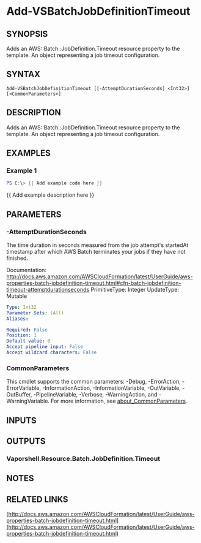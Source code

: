 # Add-VSBatchJobDefinitionTimeout

## SYNOPSIS
Adds an AWS::Batch::JobDefinition.Timeout resource property to the template.
An object representing a job timeout configuration.

## SYNTAX

```
Add-VSBatchJobDefinitionTimeout [[-AttemptDurationSeconds] <Int32>] [<CommonParameters>]
```

## DESCRIPTION
Adds an AWS::Batch::JobDefinition.Timeout resource property to the template.
An object representing a job timeout configuration.

## EXAMPLES

### Example 1
```powershell
PS C:\> {{ Add example code here }}
```

{{ Add example description here }}

## PARAMETERS

### -AttemptDurationSeconds
The time duration in seconds measured from the job attempt's startedAt timestamp after which AWS Batch terminates your jobs if they have not finished.

Documentation: http://docs.aws.amazon.com/AWSCloudFormation/latest/UserGuide/aws-properties-batch-jobdefinition-timeout.html#cfn-batch-jobdefinition-timeout-attemptdurationseconds
PrimitiveType: Integer
UpdateType: Mutable

```yaml
Type: Int32
Parameter Sets: (All)
Aliases:

Required: False
Position: 1
Default value: 0
Accept pipeline input: False
Accept wildcard characters: False
```

### CommonParameters
This cmdlet supports the common parameters: -Debug, -ErrorAction, -ErrorVariable, -InformationAction, -InformationVariable, -OutVariable, -OutBuffer, -PipelineVariable, -Verbose, -WarningAction, and -WarningVariable. For more information, see [about_CommonParameters](http://go.microsoft.com/fwlink/?LinkID=113216).

## INPUTS

## OUTPUTS

### Vaporshell.Resource.Batch.JobDefinition.Timeout
## NOTES

## RELATED LINKS

[http://docs.aws.amazon.com/AWSCloudFormation/latest/UserGuide/aws-properties-batch-jobdefinition-timeout.html](http://docs.aws.amazon.com/AWSCloudFormation/latest/UserGuide/aws-properties-batch-jobdefinition-timeout.html)

